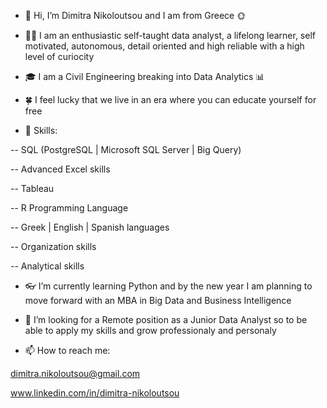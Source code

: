- 👋 Hi, I’m Dimitra Nikoloutsou and I am from Greece 🌞

- 👩‍💻 I am an enthusiastic self-taught data analyst, a lifelong learner, self motivated, autonomous, detail oriented and high reliable with a high level of curiocity

- 🎓 I am a Civil Engineering breaking into Data Analytics 📊 

- 🍀 I feel lucky that we live in an era where you can educate yourself for free

- 💪 Skills: 

-- SQL (PostgreSQL | Microsoft SQL Server | Big Query)

-- Advanced Excel skills

-- Tableau

-- R Programming Language

-- Greek | English | Spanish languages

-- Organization skills

-- Analytical skills

- 👓 I’m currently learning Python and by the new year I am planning to move forward with an MBA in Big Data and Business Intelligence

- 👀 I’m looking for a Remote position as a Junior Data Analyst so to be able to apply my skills and grow professionaly and personaly

- 📫 How to reach me:

dimitra.nikoloutsou@gmail.com

www.linkedin.com/in/dimitra-nikoloutsou

<!---
Dimitra-Nikoloutsou/Dimitra-Nikoloutsou is a ✨ special ✨ repository because its `README.md` (this file) appears on your GitHub profile.
You can click the Preview link to take a look at your changes.
--->
